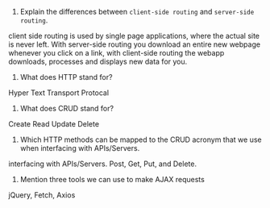 1.  Explain the differences between `client-side routing` and `server-side routing`.

client side routing is used by single page applications, where the actual site is never left.  With server-side routing you download an entire new webpage whenever you click on a link,
with client-side routing the webapp downloads, processes and displays new data for you.

1.  What does HTTP stand for?  

  Hyper Text Transport Protocal 



1.  What does CRUD stand for?

  Create Read Update Delete



1.  Which HTTP methods can be mapped to the CRUD acronym that we use when interfacing with APIs/Servers.

interfacing with APIs/Servers.
    Post, Get, Put, and Delete.

1.  Mention three tools we can use to make AJAX requests

jQuery, Fetch, Axios

